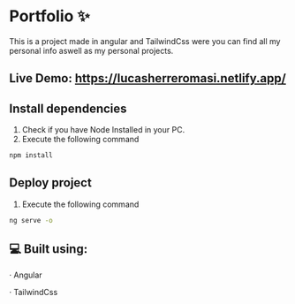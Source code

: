# Portfolio ✨

This is a project made in angular and TailwindCss were you can find all my personal info aswell as my personal projects.

## Live Demo: https://lucasherreromasi.netlify.app/

## Install dependencies
1. Check if you have Node Installed in your PC.
2. Execute the following command

```sh
npm install
```
## Deploy project

1. Execute the following command

```sh
ng serve -o
```

## 💻 Built using:

· Angular

· TailwindCss
